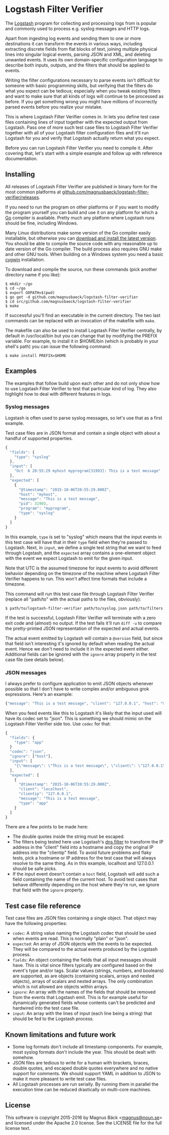 # Logstash Filter Verifier

The [Logstash](https://www.elastic.co/products/logstash) program for
collecting and processing logs from is popular and commonly used to
process e.g. syslog messages and HTTP logs.

Apart from ingesting log events and sending them to one or more
destinations it can transform the events in various ways, including
extracting discrete fields from flat blocks of text, joining multiple
physical lines into singular logical events, parsing JSON and XML, and
deleting unwanted events. It uses its own domain-specific
configuration language to describe both inputs, outputs, and the
filters that should be applied to events.

Writing the filter configurations necessary to parse events isn't
difficult for someone with basic programming skills, but verifying
that the filters do what you expect can be tedious; especially when
you tweak existing filters and want to make sure that all kinds of
logs will continue to be processed as before. If you get something
wrong you might have millions of incorrectly parsed events before you
realize your mistake.

This is where Logstash Filter Verifier comes in. In lets you define
test case files containing lines of input together with the expected
output from Logstash. Pass one of more such test case files to
Logstash Filter Verifier together with all of your Logstash filter
configuration files and it'll run Logstash for you and verify that
Logstash actually return what you expect.

Before you can run Logstash Filter Verifier you need to compile
it. After covering that, let's start with a simple example and follow
up with reference documentation.

## Installing

All releases of Logstash Filter Verifier are published in binary form
for the most common platforms at
[github.com/magnusbaeck/logstash-filter-verifier/releases](https://github.com/magnusbaeck/logstash-filter-verifier/releases).

If you need to run the program on other platforms or if you want to
modify the program yourself you can build and use it on any platform
for which a [Go](https://golang.org/) compiler is available. Pretty
much any platform where Logstash runs should be fine, including
Windows.

Many Linux distributions make some version of the Go compiler easily
installable, but otherwise you can [download and install the latest
version](https://golang.org/dl/). You should be able to compile the
source code with any reasonable up to date version of the Go compiler.
The build process also requires GNU make and other GNU tools. When
building on a Windows system you need a basic [cygwin](http://cygwin.com/)
installation.

To download and compile the source, run these commands (pick another
directory name if you like):

    $ mkdir ~/go
    $ cd ~/go
    $ export GOPATH=$(pwd)
    $ go get -d github.com/magnusbaeck/logstash-filter-verifier
    $ cd src/github.com/magnusbaeck/logstash-filter-verifier
    $ make

If successful you'll find an executable in the current directory. The
two last commands can be replaced with an invocation of the makefile
with `make`.

The makefile can also be used to install Logstash Filter Verifier
centrally, by default in /usr/local/bin but you can change that by
modifying the PREFIX variable. For example, to install it in $HOME/bin
(which is probably in your shell's path) you can issue the following
command:

    $ make install PREFIX=$HOME

## Examples

The examples that follow build upon each other and do not only show
how to use Logstash Filter Verifier to test that particular kind of
log. They also highlight how to deal with different features in logs.

### Syslog messages

Logstash is often used to parse syslog messages, so let's use that as
a first example.

Test case files are in JSON format and contain a single object with
about a handful of supported properties.

```javascript
{
  "fields": {
    "type": "syslog"
  },
  "input": [
    "Oct  6 20:55:29 myhost myprogram[31993]: This is a test message"
  ],
  "expected": [
    {
      "@timestamp": "2015-10-06T20:55:29.000Z",
      "host": "myhost",
      "message": "This is a test message",
      "pid": 31993,
      "program": "myprogram",
      "type": "syslog"
    }
  ]
}
```

In this example, `type` is set to "syslog" which means that the input
events in this test case will have that in their `type` field when
they're passed to Logstash. Next, in `input`, we define a single test
string that we want to feed through Logstash, and the `expected` array
contains a one-element object with the event we expect Logstash to
emit for the given input.

Note that UTC is the assumed timezone for input events to avoid
different behavior depending on the timezone of the machine where
Logstash Filter Verifier happens to run. This won't affect time
formats that include a timezone.

This command will run this test case file through
Logstash Filter Verifier (replace all "path/to" with the actual paths
to the files, obviously):

    $ path/to/logstash-filter-verifier path/to/syslog.json path/to/filters

If the test is successful, Logstash Filter Verifier will terminate
with a zero exit code and (almost) no output. If the test fails it'll
run `diff -u` to compare the pretty-printed JSON representation of the
expected and actual events.

The actual event emitted by Logstash will contain a `@version` field,
but since that field isn't interesting it's ignored by default when
reading the actual event. Hence we don't need to include it in the
expected event either. Additional fields can be ignored with the
`ignore` array property in the test case file (see details below).

### JSON messages

I always prefer to configure application to emit JSON objects
whenever possible so that I don't have to write complex and/or
ambiguous grok expressions. Here's an example:

```javascript
{"message": "This is a test message", "client": "127.0.0.1", "host": "myhost", "time": "2015-10-06T20:55:29Z"}
```

When you feed events like this to Logstash it's likely that the
input used will have its codec set to "json". This is something we
should mimic on the Logstash Filter Verifier side too. Use `codec` for
that:

```javascript
{
  "fields": {
    "type": "app"
  }
  "codec": "json",
  "ignore": ["host"],
  "input": [
    "{\"message\": \"This is a test message\", \"client\": \"127.0.0.1\", \"time\": \"2015-10-06T20:55:29Z\"}"
  ],
  "expected": [
    {
      "@timestamp": "2015-10-06T20:55:29.000Z",
      "client": "localhost",
      "clientip": "127.0.0.1",
      "message": "This is a test message",
      "type": "app"
    }
  ]
}
```

There are a few points to be made here:

* The double quotes inside the string must be escaped.
* The filters being tested here use Logstash's [dns
  filter](https://www.elastic.co/guide/en/logstash/current/plugins-filters-dns.html)
  to transform the IP address in the "client" field into a hostname
  and copy the original IP address into the "clientip" field. To avoid
  future problems and flaky tests, pick a hostname or IP address for
  the test case that will always resolve to the same thing. As in this
  example, localhost and 127.0.0.1 should be safe picks.
* If the input event doesn't contain a `host` field, Logstash will add
  such a field containing the name of the current host. To avoid test
  cases that behave differently depending on the host where they're
  run, we ignore that field with the `ignore` property.

## Test case file reference

Test case files are JSON files containing a single object. That object
may have the following properties:

* `codec`: A string value naming the Logstash codec that should be
  used when events are read. This is normally "plain" or "json".
* `expected`: An array of JSON objects with the events to be
  expected. They will be compared to the actual events produced by the
  Logstash process.
* `fields`: An object containing the fields that all input messages
  should have. This is vital since filters typically are configured
  based on the event's type and/or tags. Scalar values (strings,
  numbers, and booleans) are supported, as are objects (containing
  scalars, arrays and nested objects), arrays of scalars and nested arrays.
  The only combination which is not allowed are objects within arrays.
* `ignore`: An array with the names of the fields that should be
  removed from the events that Logstash emit. This is for example
  useful for dynamically generated fields whose contents can't be
  predicted and hardwired into the test case file.
* `input`: An array with the lines of input (each line being a string)
  that should be fed to the Logstash process.

## Known limitations and future work

* Some log formats don't include all timestamp components. For
  example, most syslog formats don't include the year. This should be
  dealt with somehow.
* JSON files are tedious to write for a human with brackets, braces,
  double quotes, and escaped double quotes everywhere and no native
  support for comments. We should support YAML in addition to JSON to
  make it more pleasant to write test case files.
* All Logstash processes are run serially. By running them in parallel
  the execution time can be reduced drastically on multi-core
  machines.

## License

This software is copyright 2015-2016 by Magnus Bäck <<magnus@noun.se>>
and licensed under the Apache 2.0 license. See the LICENSE file for the full
license text.
